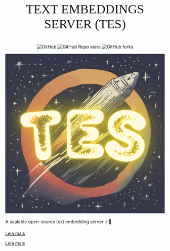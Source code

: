 <p style="text-align:center; font-size:40px; font-family: 'Comic Sans MS', cursive;">TEXT EMBEDDINGS SERVER (TES)</p>

<p align="center">
<img alt="GitHub" src="https://img.shields.io/github/license/vilsonrodrigues/text-embeddings-server.svg?color=yellow">
<img alt="GitHub Repo stars" src="https://img.shields.io/github/stars/vilsonrodrigues/text-embeddings-server.svg?color=green">
<img alt="GitHub forks" src="https://img.shields.io/github/forks/vilsonrodrigues/text-embeddings-server.svg?color=rose">
</p>

![](images/tes-logo.png)


A scalable open-source text embedding server ☄️📄


<!-- Incluindo conteúdo de outro arquivo Markdown -->
[Leia mais](outro-arquivo.md)

[Leia mais](https://raw.githubusercontent.com/usuario/repositorio/master/caminho/para/outro-arquivo.md)
